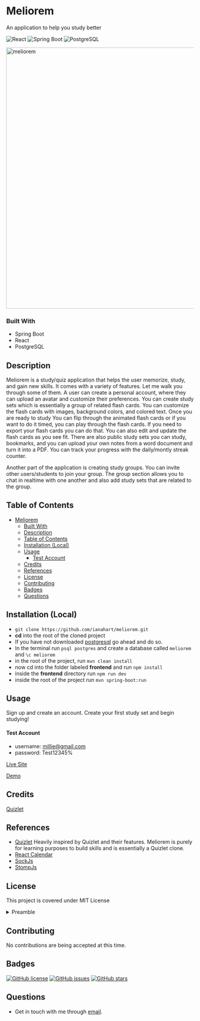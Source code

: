 # Meliorem

An application to help you study better

![React](https://camo.githubusercontent.com/e95e1cbdf8a6d197063c7e8765a79deb9b853081012d6e892adb6ac2c364397c/68747470733a2f2f696d672e736869656c64732e696f2f7374617469632f76313f7374796c653d666f722d7468652d6261646765266d6573736167653d526561637426636f6c6f723d323232323232266c6f676f3d5265616374266c6f676f436f6c6f723d363144414642266c6162656c3d)
![Spring Boot](https://camo.githubusercontent.com/f4a35c8c4d475cbde11892b5fbb4735de63043c884ca4616f91fcc494200fa00/68747470733a2f2f696d672e736869656c64732e696f2f7374617469632f76313f7374796c653d666f722d7468652d6261646765266d6573736167653d537072696e672b426f6f7426636f6c6f723d364442333346266c6f676f3d537072696e672b426f6f74266c6f676f436f6c6f723d464646464646266c6162656c3d)
![PostgreSQL](https://camo.githubusercontent.com/aaf7d409d95158427f9389c20305d66299f4e15d96bfa9d4f0792b21ad01e327/68747470733a2f2f696d672e736869656c64732e696f2f7374617469632f76313f7374796c653d666f722d7468652d6261646765266d6573736167653d506f737467726553514c26636f6c6f723d343136394531266c6f676f3d506f737467726553514c266c6f676f436f6c6f723d464646464646266c6162656c3d)

<img width="700" alt="meliorem" src="https://github.com/ianahart/meliorem/assets/29121238/aa1ab0e9-33f7-4a2e-acd5-0340e918ce05">

### Built With

- Spring Boot
- React
- PostgreSQL

## Description

Meliorem is a study/quiz application that helps the user memorize, study, and gain new skills.
It comes with a variety of features. Let me walk you through some of them. A user can create a personal account,
where they can upload an avatar and customize their preferences. You can create study sets which is essentially a group of related
flash cards. You can customize the flash cards with images, background colors, and colored text. Once you are ready to study
You can flip through the animated flash cards or if you want to do it timed, you can play through the flash cards.
If you need to export your flash cards you can do that. You can also edit and update the flash cards as you see fit. There are also public study sets
you can study, bookmarks, and you can upload your own notes from a word document and turn it into a PDF. You can track your progress with the daily/montly streak counter.

Another part of the application is creating study groups. You can invite other users/students to join your group.
The group section allows you to chat in realtime with one another and also add study sets that are related to the group.

## Table of Contents

- [Meliorem](#meliorem)
    - [Built With](#built-with)
  - [Description](#description)
  - [Table of Contents](#table-of-contents)
  - [Installation (Local)](#installation-local)
  - [Usage](#usage)
      - [Test Account](#test-account)
  - [Credits](#credits)
  - [References](#references)
  - [License](#license)
  - [Contributing](#contributing)
  - [Badges](#badges)
  - [Questions](#questions)

## Installation (Local)

- `git clone https://github.com/ianahart/meliorem.git`
- **cd** into the root of the cloned project
- If you have not downloaded [postgresql](https://www.postgresql.org/) go ahead and do so.
- In the terminal run `psql postgres` and create a database called `meliorem` and `\c meliorem`
- in the root of the project, run `mvn clean install`
- now cd into the folder labeled **frontend** and run `npm install`
- inside the **frontend** directory run `npm run dev`
- inside the root of the project run `mvn spring-boot:run`

## Usage

Sign up and create an account. Create your first study set and begin studying!

#### Test Account

- username: millie@gmail.com
- password: Test12345%

[Live Site](https://meliorem.netlify.app/)

[Demo](https://drive.google.com/file/d/1t514WCPX5IIyt5xwq7k65hnHkVBkT9rq/view)

## Credits

[Quizlet](https://quizlet.com/)

## References

- [Quizlet](https://quizlet.com/) Heavily inspired by Quizlet and their features.
  Meliorem is purely for learning purposes to build skills and is essentially a Quizlet clone.
- [React Calendar](https://www.npmjs.com/package/react-calendar)
- [SockJs](https://github.com/sockjs/sockjs-client)
- [StompJs](https://github.com/stomp-js/stompjs)

## License

This project is covered under MIT License

<details>
  <summary>
    Preamble
  </summary>

```

Copyright (c) 2024  Ian Hart

Permission is hereby granted, free of charge, to any person obtaining a copy
of this software and associated documentation files (the "Software"), to deal
in the Software without restriction, including without limitation the rights
to use, copy, modify, merge, publish, distribute, sublicense, and/or sell
copies of the Software, and to permit persons to whom the Software is
furnished to do so, subject to the following conditions:

The above copyright notice and this permission notice shall be included in all
copies or substantial portions of the Software.

THE SOFTWARE IS PROVIDED "AS IS", WITHOUT WARRANTY OF ANY KIND, EXPRESS OR
IMPLIED, INCLUDING BUT NOT LIMITED TO THE WARRANTIES OF MERCHANTABILITY,
FITNESS FOR A PARTICULAR PURPOSE AND NONINFRINGEMENT. IN NO EVENT SHALL THE
AUTHORS OR COPYRIGHT HOLDERS BE LIABLE FOR ANY CLAIM, DAMAGES OR OTHER
LIABILITY, WHETHER IN AN ACTION OF CONTRACT, TORT OR OTHERWISE, ARISING FROM,
OUT OF OR IN CONNECTION WITH THE SOFTWARE OR THE USE OR OTHER DEALINGS IN THE
SOFTWARE.

```

</details>

## Contributing

No contributions are being accepted at this time.

## Badges

[![GitHub license](https://img.shields.io/github/license/ianahart/meliorem)](https://github.com/ianahart/meliorem/main/LICENSE)
[![GitHub issues](https://img.shields.io/github/issues/ianahart/meliorem)](https://github.com/ianahart/meliorem/issues)
[![GitHub stars](https://img.shields.io/github/stars/ianahart/meliorem)](https://github.com/ianahart/meliorem/stargazers)

## Questions

- Get in touch with me through [email](mailto:ianalexhart@gmail.com).

